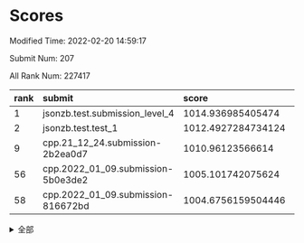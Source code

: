 # Scores

Modified Time: 2022-02-20 14:59:17

Submit Num: 207

All Rank Num: 227417

| rank |               submit               |       score        |       sigma        | pk_num |
| :--- | :--------------------------------- | :----------------- | :----------------- | :----- |
| 1    | jsonzb.test.submission_level_4     | 1014.936985405474  | 0.8325847263120413 | 4399   |
| 2    | jsonzb.test.test_1                 | 1012.4927284734124 | 0.7979989248748233 | 4395   |
| 9    | cpp.21_12_24.submission-2b2ea0d7   | 1010.96123566614   | 0.7877417884268932 | 4392   |
| 56   | cpp.2022_01_09.submission-5b0e3de2 | 1005.101742075624  | 0.7165527041112142 | 4392   |
| 58   | cpp.2022_01_09.submission-816672bd | 1004.6756159504446 | 0.7030037579466156 | 4395   |


<details>
<summary>全部</summary>

| rank |                 submit                 |       score        |       sigma        | pk_num |
| :--- | :------------------------------------- | :----------------- | :----------------- | :----- |
| 1    | jsonzb.test.submission_level_4         | 1014.936985405474  | 0.8325847263120413 | 4399   |
| 2    | jsonzb.test.test_1                     | 1012.4927284734124 | 0.7979989248748233 | 4395   |
| 3    | gobigger.level_3.submission_level_3_39 | 1011.8510788720363 | 0.7745873628207143 | 4391   |
| 4    | gobigger.level_3.submission_level_3_8  | 1011.5762779788872 | 0.7878576272422163 | 4387   |
| 5    | gobigger.level_3.submission_level_3_30 | 1011.4360333488241 | 0.7683867323377334 | 4395   |
| 6    | gobigger.level_3.submission_level_3_4  | 1011.3700910240582 | 0.7832517370894797 | 4391   |
| 7    | gobigger.level_3.submission_level_3_49 | 1011.3449159574485 | 0.7423602978491266 | 4395   |
| 8    | gobigger.level_3.submission_level_3_1  | 1011.0583895653906 | 0.7875887456942458 | 4394   |
| 9    | cpp.21_12_24.submission-2b2ea0d7       | 1010.96123566614   | 0.7877417884268932 | 4392   |
| 10   | gobigger.level_3.submission_level_3_10 | 1010.8324586181216 | 0.7751015759187277 | 4396   |
| 11   | gobigger.level_3.submission_level_3_33 | 1010.7695205466492 | 0.7693608560818199 | 4395   |
| 12   | gobigger.level_3.submission_level_3_15 | 1010.7501384887014 | 0.7626150606430075 | 4395   |
| 13   | gobigger.level_3.submission_level_3_25 | 1010.7172002337235 | 0.7819853318096024 | 4393   |
| 14   | gobigger.level_3.submission_level_3_40 | 1010.5008885909884 | 0.7501041510420964 | 4393   |
| 15   | gobigger.level_3.submission_level_3_24 | 1010.4554562843684 | 0.7564752184570901 | 4394   |
| 16   | gobigger.level_3.submission_level_3_22 | 1010.443902495742  | 0.7640959545424953 | 4396   |
| 17   | gobigger.level_3.submission_level_3_14 | 1010.4419564468348 | 0.7498396402189517 | 4393   |
| 18   | gobigger.level_3.submission_level_3_32 | 1010.4231062760471 | 0.7584552085023377 | 4399   |
| 19   | gobigger.level_3.submission_level_3_19 | 1010.36555587291   | 0.7744418162815063 | 4392   |
| 20   | gobigger.level_3.submission_level_3_42 | 1010.3651013174162 | 0.7715897911507443 | 4399   |
| 21   | gobigger.level_3.submission_level_3_43 | 1010.2895909940545 | 0.75881831863383   | 4398   |
| 22   | gobigger.level_3.submission_level_3_47 | 1010.2757919630044 | 0.7484697747062531 | 4397   |
| 23   | gobigger.level_3.submission_level_3_11 | 1010.2468418578692 | 0.7409130615614692 | 4391   |
| 24   | gobigger.level_3.submission_level_3_38 | 1010.160626572175  | 0.7893502256639197 | 4397   |
| 25   | gobigger.level_3.submission_level_3_5  | 1010.1500798682015 | 0.7598290868155261 | 4394   |
| 26   | gobigger.level_3.submission_level_3_44 | 1009.9996361856936 | 0.7609307470535253 | 4392   |
| 27   | gobigger.level_3.submission_level_3_16 | 1009.9727276583463 | 0.7678163160071438 | 4397   |
| 28   | gobigger.level_3.submission_level_3_37 | 1009.9236930350515 | 0.7579817289852288 | 4395   |
| 29   | gobigger.level_3.submission_level_3_26 | 1009.8923087880175 | 0.7808055230540943 | 4396   |
| 30   | gobigger.level_3.submission_level_3_46 | 1009.8545900268282 | 0.7636835398643215 | 4392   |
| 31   | gobigger.level_3.submission_level_3_0  | 1009.8418537962027 | 0.7845693935736554 | 4398   |
| 32   | gobigger.level_3.submission_level_3_29 | 1009.8047910781788 | 0.7338607110312371 | 4398   |
| 33   | gobigger.level_3.submission_level_3_41 | 1009.7155150856217 | 0.7672697428329247 | 4399   |
| 34   | gobigger.level_3.submission_level_3_23 | 1009.6916930078146 | 0.759128160019795  | 4394   |
| 35   | gobigger.level_3.submission_level_3_12 | 1009.6759672614379 | 0.7533507240658409 | 4393   |
| 36   | gobigger.level_3.submission_level_3_3  | 1009.6563663764701 | 0.7741002827528811 | 4392   |
| 37   | gobigger.level_3.submission_level_3_9  | 1009.6430197256013 | 0.7556688303844636 | 4398   |
| 38   | gobigger.level_3.submission_level_3_35 | 1009.6331975344007 | 0.755950051313285  | 4395   |
| 39   | gobigger.level_3.submission_level_3_18 | 1009.5890612128616 | 0.7472154348114127 | 4393   |
| 40   | gobigger.level_3.submission_level_3_36 | 1009.5364094987071 | 0.7482813856544165 | 4396   |
| 41   | gobigger.level_3.submission_level_3_2  | 1009.4475198947983 | 0.7317033306527145 | 4396   |
| 42   | gobigger.level_3.submission_level_3_7  | 1009.4441931427893 | 0.7457323656793181 | 4391   |
| 43   | gobigger.level_3.submission_level_3_6  | 1009.3644902015988 | 0.7551761651730213 | 4394   |
| 44   | gobigger.level_3.submission_level_3_48 | 1009.2962266853574 | 0.7656806506726923 | 4394   |
| 45   | gobigger.level_3.submission_level_3_31 | 1009.225407292139  | 0.7441957142360599 | 4395   |
| 46   | gobigger.level_3.submission_level_3_17 | 1009.2234304125859 | 0.7503206266399677 | 4395   |
| 47   | gobigger.level_3.submission_level_3_21 | 1009.1944662207757 | 0.7484115960292971 | 4397   |
| 48   | gobigger.level_3.submission_level_3_28 | 1009.158252021611  | 0.7397423095286095 | 4393   |
| 49   | gobigger.level_3.submission_level_3_13 | 1009.1338287321646 | 0.7385741622553762 | 4390   |
| 50   | gobigger.level_3.submission_level_3_27 | 1008.8779112323053 | 0.7579588956626077 | 4398   |
| 51   | gobigger.level_3.submission_level_3_34 | 1008.6019355881888 | 0.7613820413562733 | 4393   |
| 52   | gobigger.level_3.submission_level_3_20 | 1008.5785534253463 | 0.738970342573671  | 4393   |
| 53   | gobigger.level_3.submission_level_3_45 | 1008.0007614810089 | 0.7562732182168872 | 4398   |
| 54   | gobigger.level_1.submission_level_1_47 | 1005.4193226272141 | 0.7344964123304105 | 4398   |
| 55   | gobigger.level_1.submission_level_1_6  | 1005.3391959526308 | 0.7290681636805529 | 4396   |
| 56   | cpp.2022_01_09.submission-5b0e3de2     | 1005.101742075624  | 0.7165527041112142 | 4392   |
| 57   | gobigger.level_1.submission_level_1_43 | 1004.7422261159575 | 0.7235191176707974 | 4400   |
| 58   | cpp.2022_01_09.submission-816672bd     | 1004.6756159504446 | 0.7030037579466156 | 4395   |
| 59   | gobigger.level_1.submission_level_1_18 | 1004.6488473467625 | 0.713057886551814  | 4397   |
| 60   | gobigger.level_1.submission_level_1_31 | 1004.5336964139334 | 0.7291809539236587 | 4394   |
| 61   | gobigger.level_1.submission_level_1_36 | 1004.4918018158735 | 0.7221094714578239 | 4396   |
| 62   | gobigger.level_1.submission_level_1_33 | 1004.2597998908111 | 0.7214875925309838 | 4394   |
| 63   | gobigger.level_1.submission_level_1_14 | 1004.1725669666218 | 0.7259240785281535 | 4392   |
| 64   | gobigger.level_1.submission_level_1_4  | 1004.0815212082658 | 0.728145540845695  | 4389   |
| 65   | gobigger.level_1.submission_level_1_40 | 1004.0125248291022 | 0.7152250404862361 | 4395   |
| 66   | gobigger.level_1.submission_level_1_5  | 1004.0012589528286 | 0.7140299479885716 | 4393   |
| 67   | gobigger.level_1.submission_level_1_0  | 1003.8011985582888 | 0.711585989587626  | 4395   |
| 68   | gobigger.level_1.submission_level_1_45 | 1003.7301336930376 | 0.7157404015253952 | 4395   |
| 69   | gobigger.level_1.submission_level_1_25 | 1003.7213214699048 | 0.709095654491024  | 4393   |
| 70   | gobigger.level_1.submission_level_1_17 | 1003.6120904971266 | 0.7080945313704866 | 4386   |
| 71   | gobigger.level_1.submission_level_1_23 | 1003.6022963546508 | 0.7216828332149542 | 4396   |
| 72   | gobigger.level_1.submission_level_1_15 | 1003.5913070157429 | 0.7218235093416239 | 4396   |
| 73   | gobigger.level_1.submission_level_1_8  | 1003.5810500473899 | 0.7216688382630977 | 4398   |
| 74   | gobigger.level_1.submission_level_1_2  | 1003.5683542773429 | 0.7184272317580777 | 4395   |
| 75   | gobigger.level_1.submission_level_1_21 | 1003.4961820121406 | 0.7129568563483182 | 4395   |
| 76   | gobigger.level_1.submission_level_1_38 | 1003.4827898995577 | 0.7196629432330162 | 4393   |
| 77   | gobigger.level_1.submission_level_1_44 | 1003.4770128373799 | 0.7216727957305876 | 4399   |
| 78   | gobigger.level_1.submission_level_1_11 | 1003.465407494376  | 0.7321516595615848 | 4394   |
| 79   | gobigger.level_1.submission_level_1_49 | 1003.3977073031124 | 0.7298597947965934 | 4395   |
| 80   | gobigger.level_1.submission_level_1_29 | 1003.3592683986251 | 0.710085807818492  | 4393   |
| 81   | gobigger.level_1.submission_level_1_42 | 1003.2983542788916 | 0.7150199525753919 | 4392   |
| 82   | gobigger.level_1.submission_level_1_39 | 1003.1194991937815 | 0.720277596872585  | 4397   |
| 83   | gobigger.level_1.submission_level_1_1  | 1003.1072527051862 | 0.7153938077264889 | 4394   |
| 84   | gobigger.level_1.submission_level_1_32 | 1003.0794239850763 | 0.7054840608868446 | 4398   |
| 85   | gobigger.level_1.submission_level_1_37 | 1003.0304427126777 | 0.7052014220292775 | 4394   |
| 86   | gobigger.level_1.submission_level_1_48 | 1002.8352196755213 | 0.7086378760375317 | 4398   |
| 87   | gobigger.level_1.submission_level_1_41 | 1002.8108982937479 | 0.7142241801053993 | 4395   |
| 88   | gobigger.level_1.submission_level_1_35 | 1002.7450986740578 | 0.7160243057811109 | 4399   |
| 89   | gobigger.level_1.submission_level_1_34 | 1002.7373490527766 | 0.7159730427040136 | 4394   |
| 90   | gobigger.level_1.submission_level_1_28 | 1002.7279957344864 | 0.7100034855594723 | 4390   |
| 91   | gobigger.level_1.submission_level_1_30 | 1002.7059973421686 | 0.7175053086186756 | 4391   |
| 92   | gobigger.level_1.submission_level_1_20 | 1002.6351508660268 | 0.713104986400423  | 4393   |
| 93   | gobigger.level_1.submission_level_1_46 | 1002.6216575482516 | 0.7095259251531902 | 4393   |
| 94   | gobigger.level_1.submission_level_1_12 | 1002.5478358897842 | 0.7130469010665251 | 4392   |
| 95   | gobigger.level_1.submission_level_1_13 | 1002.3798714857937 | 0.7140743973904251 | 4401   |
| 96   | gobigger.level_1.submission_level_1_26 | 1002.2914847738255 | 0.7078688888986452 | 4392   |
| 97   | gobigger.level_1.submission_level_1_3  | 1002.2829344138222 | 0.7114851323645058 | 4392   |
| 98   | gobigger.level_1.submission_level_1_24 | 1002.2514837076664 | 0.7146586599686985 | 4394   |
| 99   | gobigger.level_1.submission_level_1_9  | 1002.2043758770886 | 0.7190829530711926 | 4393   |
| 100  | gobigger.level_1.submission_level_1_22 | 1002.1646963488499 | 0.7061344781364208 | 4399   |
| 101  | gobigger.level_1.submission_level_1_19 | 1001.8459131723426 | 0.715688851789871  | 4399   |
| 102  | gobigger.level_1.submission_level_1_10 | 1001.79776343225   | 0.716985035582857  | 4394   |
| 103  | gobigger.level_1.submission_level_1_27 | 1001.7915871453386 | 0.719113901691443  | 4392   |
| 104  | gobigger.level_1.submission_level_1_7  | 1001.7472855547586 | 0.7140426919079057 | 4393   |
| 105  | gobigger.level_1.submission_level_1_16 | 1001.6051585176984 | 0.7109080809413935 | 4393   |
| 106  | gobigger.random.submission_random_29   | 997.8371719985857  | 0.7025878467946393 | 4394   |
| 107  | gobigger.random.submission_random_12   | 997.3966122973328  | 0.7125491974832067 | 4397   |
| 108  | gobigger.random.submission_random_33   | 997.3818971504103  | 0.6990689183073984 | 4395   |
| 109  | gobigger.random.submission_random_35   | 997.3198407570554  | 0.7234539948918258 | 4396   |
| 110  | gobigger.random.submission_random_10   | 997.1858526515946  | 0.710149138507417  | 4399   |
| 111  | gobigger.random.submission_random_25   | 997.1488139518558  | 0.7083643502948549 | 4398   |
| 112  | gobigger.random.submission_random_46   | 996.7985850549024  | 0.7033501391301126 | 4393   |
| 113  | gobigger.random.submission_random_49   | 996.614528622139   | 0.7100784916931316 | 4393   |
| 114  | gobigger.random.submission_random_8    | 996.5580322568005  | 0.7214397435000265 | 4392   |
| 115  | gobigger.random.submission_random_17   | 996.4172068502005  | 0.7051716779703536 | 4391   |
| 116  | gobigger.random.submission_random_0    | 996.3976417045518  | 0.7008717248666153 | 4392   |
| 117  | gobigger.random.submission_random_37   | 996.3793953548671  | 0.7206280921010033 | 4399   |
| 118  | gobigger.random.submission_random_24   | 996.3510812291205  | 0.7117421432547977 | 4389   |
| 119  | gobigger.random.submission_random_5    | 996.3093957141223  | 0.707365723900578  | 4396   |
| 120  | gobigger.random.submission_random_11   | 996.2779871988396  | 0.7243535411303419 | 4398   |
| 121  | gobigger.random.submission_random_28   | 996.2765893792687  | 0.7088870760949824 | 4390   |
| 122  | gobigger.random.submission_random_26   | 996.2338528459336  | 0.7205220229826483 | 4394   |
| 123  | gobigger.random.submission_random_40   | 996.2243324724196  | 0.7117708767209426 | 4396   |
| 124  | gobigger.random.submission_random_13   | 996.2151026214635  | 0.7125765143001885 | 4392   |
| 125  | gobigger.random.submission_random_9    | 996.1110607308975  | 0.7208970298935665 | 4389   |
| 126  | gobigger.random.submission_random_43   | 996.1003875425614  | 0.7129522215060342 | 4392   |
| 127  | gobigger.random.submission_random_38   | 996.0748514705075  | 0.7141580919570937 | 4395   |
| 128  | gobigger.random.submission_random_18   | 996.0602607709172  | 0.7077583112368723 | 4395   |
| 129  | gobigger.random.submission_random_42   | 995.9848705756639  | 0.7107230195369554 | 4392   |
| 130  | gobigger.random.submission_random_32   | 995.9681232110231  | 0.7188922956039457 | 4399   |
| 131  | gobigger.random.submission_random_15   | 995.9223575674042  | 0.7092302280788839 | 4394   |
| 132  | gobigger.random.submission_random_30   | 995.8675276568272  | 0.7111453065561985 | 4397   |
| 133  | gobigger.random.submission_random_14   | 995.7814616015179  | 0.7176746450340281 | 4389   |
| 134  | gobigger.random.submission_random_4    | 995.7581043770455  | 0.7139704570582881 | 4397   |
| 135  | gobigger.random.submission_random_7    | 995.7367753808209  | 0.7192854456751017 | 4387   |
| 136  | gobigger.random.submission_random_31   | 995.6879790835134  | 0.7078685276250443 | 4388   |
| 137  | gobigger.random.submission_random_47   | 995.6503984097839  | 0.7027849333217575 | 4395   |
| 138  | gobigger.random.submission_random_19   | 995.5695602858912  | 0.7307871311878731 | 4397   |
| 139  | gobigger.random.submission_random_6    | 995.5114128581654  | 0.714199673914135  | 4392   |
| 140  | gobigger.random.submission_random_45   | 995.4985362364223  | 0.7358308108475854 | 4393   |
| 141  | gobigger.random.submission_random_23   | 995.458920639154   | 0.7042184499425631 | 4396   |
| 142  | gobigger.random.submission_random_1    | 995.4394292535876  | 0.7056082188703631 | 4391   |
| 143  | gobigger.random.submission_random_36   | 995.4352786745462  | 0.715453701614072  | 4388   |
| 144  | gobigger.random.submission_random_27   | 995.4339819402829  | 0.7181369719215468 | 4397   |
| 145  | gobigger.random.submission_random_22   | 995.4227654133888  | 0.7169626486820105 | 4396   |
| 146  | gobigger.random.submission_random_39   | 995.3927138738525  | 0.7038274643544544 | 4395   |
| 147  | gobigger.random.submission_random_16   | 995.2569651530681  | 0.7078662378450845 | 4398   |
| 148  | gobigger.random.submission_random_20   | 995.1525273409859  | 0.7100333793422539 | 4400   |
| 149  | gobigger.random.submission_random_34   | 995.1243038294119  | 0.7136776218046693 | 4386   |
| 150  | gobigger.random.submission_random_21   | 994.9836137598558  | 0.7270860354573272 | 4395   |
| 151  | gobigger.random.submission_random_48   | 994.9563850184172  | 0.70898294149027   | 4395   |
| 152  | gobigger.random.submission_random_3    | 994.9268823215618  | 0.7205726529844584 | 4400   |
| 153  | gobigger.random.submission_random_41   | 994.920938065292   | 0.7288888344638431 | 4392   |
| 154  | gobigger.random.submission_random_2    | 994.7807365265033  | 0.7081967832730881 | 4394   |
| 155  | gobigger.random.submission_random_44   | 994.7751743961716  | 0.7185508419570252 | 4393   |
| 156  | gobigger.level_2.submission_level_2_47 | 994.2587315361773  | 0.7328581736388013 | 4392   |
| 157  | gobigger.level_2.submission_level_2_1  | 994.1922096491832  | 0.7327062472135236 | 4395   |
| 158  | gobigger.level_2.submission_level_2_26 | 993.776196712959   | 0.7389693118051622 | 4400   |
| 159  | gobigger.level_2.submission_level_2_30 | 993.7416652603903  | 0.7322523516481947 | 4399   |
| 160  | gobigger.level_2.submission_level_2_23 | 993.3706279996665  | 0.7337684600682735 | 4395   |
| 161  | gobigger.level_2.submission_level_2_24 | 993.3006510005798  | 0.7249674728173163 | 4395   |
| 162  | gobigger.level_2.submission_level_2_14 | 993.2533747196667  | 0.7252743986512595 | 4396   |
| 163  | gobigger.level_2.submission_level_2_4  | 993.035217672555   | 0.7450006371239573 | 4395   |
| 164  | gobigger.level_2.submission_level_2_22 | 993.022449882239   | 0.7238212480316246 | 4391   |
| 165  | gobigger.level_2.submission_level_2_6  | 992.8709057407987  | 0.7306888646439512 | 4395   |
| 166  | gobigger.level_2.submission_level_2_28 | 992.7670270439733  | 0.7264523381127124 | 4385   |
| 167  | gobigger.level_2.submission_level_2_11 | 992.5714874831626  | 0.7537139161887753 | 4390   |
| 168  | gobigger.level_2.submission_level_2_2  | 992.5521461632028  | 0.7392850578053595 | 4394   |
| 169  | gobigger.level_2.submission_level_2_18 | 992.5184516351176  | 0.7489279762898446 | 4391   |
| 170  | gobigger.level_2.submission_level_2_10 | 992.4854757072256  | 0.7328336171758696 | 4401   |
| 171  | gobigger.level_2.submission_level_2_29 | 992.4427504005358  | 0.7457881244582129 | 4395   |
| 172  | gobigger.level_2.submission_level_2_38 | 992.4261797391441  | 0.7375679359610755 | 4393   |
| 173  | gobigger.level_2.submission_level_2_43 | 992.3742773518758  | 0.735004969347081  | 4398   |
| 174  | gobigger.level_2.submission_level_2_5  | 992.3447102583278  | 0.7312598167875075 | 4398   |
| 175  | gobigger.level_2.submission_level_2_16 | 992.2966833747934  | 0.748555487820704  | 4397   |
| 176  | gobigger.level_2.submission_level_2_13 | 992.2798969207431  | 0.746384600426854  | 4393   |
| 177  | gobigger.level_2.submission_level_2_46 | 992.2245141747253  | 0.7643490840707088 | 4397   |
| 178  | gobigger.level_2.submission_level_2_34 | 992.2238916952666  | 0.7544062457639031 | 4397   |
| 179  | gobigger.level_2.submission_level_2_21 | 992.1759790034574  | 0.749135156335961  | 4393   |
| 180  | gobigger.level_2.submission_level_2_41 | 992.1394115074514  | 0.7413173422416732 | 4392   |
| 181  | gobigger.level_2.submission_level_2_42 | 992.0896847230639  | 0.7521308078084812 | 4398   |
| 182  | gobigger.level_2.submission_level_2_7  | 992.0635989089637  | 0.7414173351946686 | 4398   |
| 183  | gobigger.level_2.submission_level_2_32 | 992.0604708904438  | 0.7297770046684271 | 4395   |
| 184  | gobigger.level_2.submission_level_2_9  | 991.9160905607022  | 0.7415016732649645 | 4393   |
| 185  | gobigger.level_2.submission_level_2_8  | 991.8836910373507  | 0.7494196226226075 | 4397   |
| 186  | gobigger.level_2.submission_level_2_33 | 991.7921071746501  | 0.7372026061732376 | 4395   |
| 187  | gobigger.level_2.submission_level_2_40 | 991.7647394579417  | 0.7563892225240403 | 4390   |
| 188  | gobigger.level_2.submission_level_2_31 | 991.6402498433266  | 0.7524300463337322 | 4398   |
| 189  | gobigger.level_2.submission_level_2_17 | 991.5990902317578  | 0.7445023097422074 | 4391   |
| 190  | gobigger.level_2.submission_level_2_15 | 991.5555014277131  | 0.7632760040170716 | 4391   |
| 191  | gobigger.level_2.submission_level_2_19 | 991.5146810583516  | 0.7559041152224383 | 4393   |
| 192  | gobigger.level_2.submission_level_2_20 | 991.5106282494623  | 0.7536375903424819 | 4399   |
| 193  | gobigger.level_2.submission_level_2_35 | 991.4533866097385  | 0.7641582611898099 | 4392   |
| 194  | gobigger.level_2.submission_level_2_25 | 991.4379243548415  | 0.7742976119592745 | 4399   |
| 195  | gobigger.level_2.submission_level_2_37 | 991.2730098407494  | 0.7531950100322219 | 4398   |
| 196  | gobigger.level_2.submission_level_2_48 | 991.1009537569961  | 0.7577747530722214 | 4395   |
| 197  | gobigger.level_2.submission_level_2_49 | 990.9811914015698  | 0.7447959758046092 | 4394   |
| 198  | gobigger.level_2.submission_level_2_12 | 990.9719876645194  | 0.7731835353161045 | 4393   |
| 199  | gobigger.level_2.submission_level_2_36 | 990.8487989747903  | 0.7696773760480194 | 4400   |
| 200  | gobigger.level_2.submission_level_2_39 | 990.7590120438542  | 0.754383476799963  | 4397   |
| 201  | gobigger.level_2.submission_level_2_27 | 990.6892428173371  | 0.7704137650228988 | 4395   |
| 202  | gobigger.level_2.submission_level_2_0  | 990.6291853422815  | 0.7634484522945691 | 4391   |
| 203  | gobigger.level_2.submission_level_2_3  | 990.6276498785961  | 0.7514691199384042 | 4393   |
| 204  | gobigger.level_2.submission_level_2_44 | 990.5254349719136  | 0.7653390196817997 | 4397   |
| 205  | gobigger.level_2.submission_level_2_45 | 990.1487082641102  | 0.7752404335114683 | 4399   |
| 206  | gobigger.none.submission_none_1        | 979.2764079001449  | 1.206330375802814  | 4392   |
| 207  | gobigger.none.submission_none_0        | 977.176396293479   | 1.3808140873830363 | 4398   |

</details>